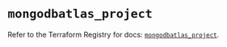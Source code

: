 # `mongodbatlas_project`

Refer to the Terraform Registry for docs: [`mongodbatlas_project`](https://registry.terraform.io/providers/mongodb/mongodbatlas/1.35.0/docs/resources/project).

